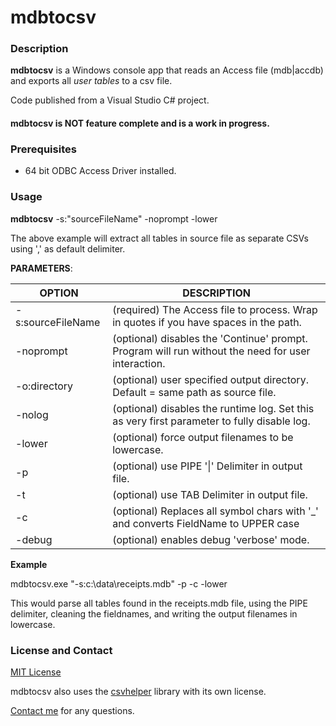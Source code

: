 # mdbtocsv

### Description

**mdbtocsv** is a Windows console app that reads an Access file (mdb|accdb) and exports all *user tables* to a csv file.

Code published from a Visual Studio C# project.

#### mdbtocsv is NOT feature complete and is a work in progress.

### Prerequisites 
- 64 bit ODBC Access Driver installed.

### Usage

**mdbtocsv** -s:"sourceFileName" -noprompt -lower

The above example will extract all tables in source file as separate CSVs using ',' as default delimiter.

**PARAMETERS**:

|OPTION|DESCRIPTION|
|----- | ----- |
|-s:sourceFileName | (required) The Access file to process. Wrap in quotes if you have spaces in the path.|
|-noprompt | \(optional\) disables the 'Continue' prompt. Program will run without the need for user interaction.|
|-o:directory | \(optional\) user specified output directory. Default = same path as source file.|
|-nolog | \(optional\) disables the runtime log. Set this as very first parameter to fully disable log.|
|-lower | \(optional\) force output filenames to be lowercase.|
|-p | \(optional\) use PIPE '\|' Delimiter in output file.|
|-t | \(optional\) use TAB Delimiter in output file.|
|-c | \(optional\) Replaces all symbol chars with '_' and converts FieldName to UPPER case|
|-debug | \(optional\) enables debug 'verbose' mode.|


**Example**

mdbtocsv.exe "-s:c:\data\receipts.mdb" -p -c -lower

This would parse all tables found in the receipts.mdb file, using the PIPE delimiter, cleaning the fieldnames, and writing the output filenames in lowercase.


### License and Contact
[MIT License](https://mit-license.org/)

mdbtocsv also uses the [csvhelper](https://joshclose.github.io/csvhelper/) library with its own license.

[Contact me](mailto:geoff@bentonvillebase.com) for any questions.

